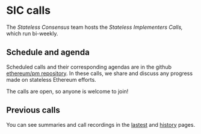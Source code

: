 # SIC calls

The *Stateless Consensus* team hosts the *Stateless Implementers Calls,* which run bi-weekly.

## Schedule and agenda

Scheduled calls and their corresponding agendas are in the github [ethereum/pm repository](https://github.com/ethereum/pm/issues?q=is%3Aissue%20Stateless%20Implementers%20Call). In these calls, we share and discuss any progress made on stateless Ethereum efforts.

The calls are open, so anyone is welcome to join!

## Previous calls

You can see summaries and call recordings in the [lastest](./lastest.md) and [history](./history.md) pages.
